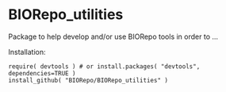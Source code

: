 # BIORepo_utilities

Package to help develop and/or use BIORepo tools in order to ...

Installation:

```
require( devtools ) # or install.packages( "devtools", dependencies=TRUE )
install_github( "BIORepo/BIORepo_utilities" ) 
```
